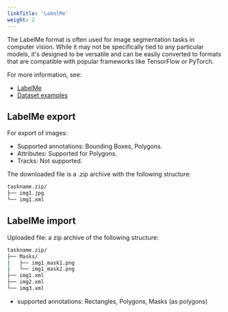 ```yaml
---
linkTitle: 'LabelMe'
weight: 2
---
```


The LabelMe format is often used for image segmentation tasks in computer vision.
While it may not be specifically tied to any particular models,
it's designed to be versatile and can be easily converted to formats
that are compatible with popular frameworks like TensorFlow or PyTorch.

For more information, see:

- [LabelMe](http://labelme.csail.mit.edu/Release3.0)
- [Dataset examples](https://github.com/cvat-ai/datumaro/tree/v0.3/tests/assets/labelme_dataset)

## LabelMe export

For export of images:

- Supported annotations: Bounding Boxes, Polygons.
- Attributes: Supported for Polygons.
- Tracks: Not supported.

The downloaded file is a .zip archive with the following structure:

```bash
taskname.zip/
├── img1.jpg
└── img1.xml
```

## LabelMe import

Uploaded file: a zip archive of the following structure:

```bash
taskname.zip/
├── Masks/
|   ├── img1_mask1.png
|   └── img1_mask2.png
├── img1.xml
├── img2.xml
└── img3.xml
```

- supported annotations: Rectangles, Polygons, Masks (as polygons)
